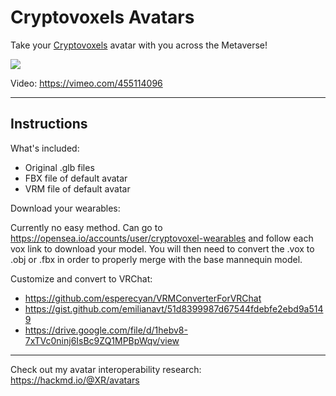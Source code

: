 # Cryptovoxels Avatars

Take your [Cryptovoxels](https://cryptovoxels.com) avatar with you across the Metaverse!

![](https://i.imgur.com/uS16cq3.jpg)

Video: https://vimeo.com/455114096

---

## Instructions

What's included:

- Original .glb files
- FBX file of default avatar
- VRM file of default avatar

Download your wearables:

Currently no easy method. Can go to https://opensea.io/accounts/user/cryptovoxel-wearables and follow each vox link to download your model. You will then need to convert the .vox to .obj or .fbx in order to properly merge with the base mannequin model.


Customize and convert to VRChat:

- https://github.com/esperecyan/VRMConverterForVRChat
- https://gist.github.com/emilianavt/51d8399987d67544fdebfe2ebd9a5149
- https://drive.google.com/file/d/1hebv8-7xTVc0ninj6IsBc9ZQ1MPBpWqv/view

---

Check out my avatar interoperability research: https://hackmd.io/@XR/avatars
